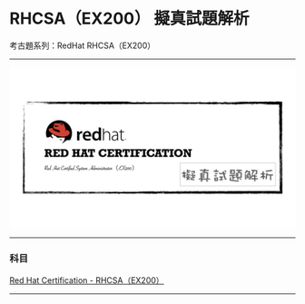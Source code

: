 # RHCSA（EX200） 擬真試題解析
考古題系列：RedHat RHCSA（EX200）

---

![](https://github.com/rickbsr/Certification-RedHat-RHCSA/blob/main/pics/redhat-rhcsa.png?raw=true)

---

### 科目

[Red Hat Certification - RHCSA（EX200）](https://www.redhat.com/en/services/certification/rhcsa)

---
